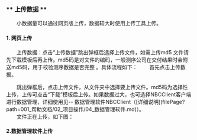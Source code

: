 ### ** 上传数据 ** 
　　小数据量可以通过网页版上传，数据较大时使用上传工具上传。
#### **1. 网页上传**
　　上传数据：点击“上传数据”跳出弹框后选择上传文件，如需上传md5 文件请先下载模板后再上传。md5码是对文件的编码，一般测序公司在交付结果时会附送md5码，用于校验测序数据是否完整 。具体流程如下：
　　首先点击上传数据。
<div style="text-align:center"><img data-src="9.png" width="600px" ></img>
</div>
　　跳出弹框后，点击上传文件，从文件夹中选择要上传文件。md5码为选择性上传，上传可点击“下载”模板后上传。如果数据过大，也可选择NBCClient客户端进行数据管理，详细使用见-- 数据管理软件NBCClient（[详细说明](filePage?path=001_帮助文档/02_项目操作/04_数据管理软件.md)）。
<div style="text-align:center"><img data-src="11.png" width="600px" ></img></div>
　　文件正在上传，如下图：


#### **2.数据管理软件上传**

